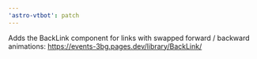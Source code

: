 ```yaml
---
'astro-vtbot': patch
---
```


Adds the BackLink component for links with swapped forward / backward animations: https://events-3bg.pages.dev/library/BackLink/
